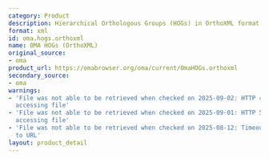 ```yaml
---
category: Product
description: Hierarchical Orthologous Groups (HOGs) in OrthoXML format
format: xml
id: oma.hogs.orthoxml
name: OMA HOGs (OrthoXML)
original_source:
- oma
product_url: https://omabrowser.org/oma/current/OmaHOGs.orthoxml
secondary_source:
- oma
warnings:
- 'File was not able to be retrieved when checked on 2025-09-02: HTTP 404 error when
  accessing file'
- 'File was not able to be retrieved when checked on 2025-09-01: HTTP 502 error when
  accessing file'
- 'File was not able to be retrieved when checked on 2025-08-12: Timeout connecting
  to URL'
layout: product_detail
---
```

